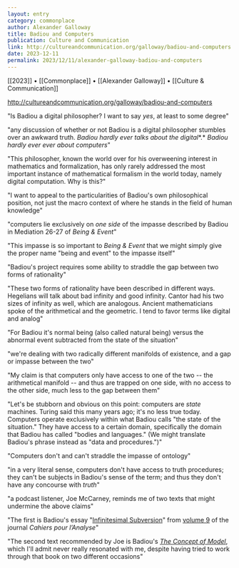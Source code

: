 ```yaml
---
layout: entry
category: commonplace
author: Alexander Galloway
title: Badiou and Computers
publication: Culture and Communication
link: http://cultureandcommunication.org/galloway/badiou-and-computers
date: 2023-12-11
permalink: 2023/12/11/alexander-galloway-badiou-and-computers
---
```


[[2023]] • [[Commonplace]] • [[Alexander Galloway]] • [[Culture & Communication]]

http://cultureandcommunication.org/galloway/badiou-and-computers

"Is Badiou a digital philosopher? I want to say *yes*, at least to some degree"

"any discussion of whether or not Badiou is a digital philosopher stumbles over an awkward truth. *Badiou* *hardly ever* *talks* *about the digital**.* *Badiou* *hardly ever ever* *about computers*"

"This philosopher, known the world over for his overweening interest in mathematics and formalization, has only rarely addressed the most important instance of mathematical formalism in the world today, namely digital computation. Why is this?"

"I want to appeal to the particularities of Badiou's own philosophical position, not just the macro context of where he stands in the field of human knowledge"

"computers lie exclusively on *one side* of the impasse described by Badiou in Mediation 26-27 of *Being & Event*"

"This impasse is so important to *Being & Event* that we might simply give the proper name "being and event" to the impasse itself"

"Badiou's project requires some ability to straddle the gap between two forms of rationality"

"These two forms of rationality have been described in different ways. Hegelians will talk about bad infinity and good infinity. Cantor had his two sizes of infinity as well, which are analogous. Ancient mathematicians spoke of the arithmetical and the geometric. I tend to favor terms like digital and analog"

"For Badiou it's normal being (also called natural being) versus the abnormal event subtracted from the state of the situation"

"we're dealing with two radically different manifolds of existence, and a gap or impasse between the two"

"My claim is that computers only have access to one of the two -- the arithmetical manifold -- and thus are trapped on one side, with no access to the other side, much less to the gap between them"

"Let's be stubborn and obvious on this point: computers are *state* machines. Turing said this many years ago; it's no less true today. Computers operate exclusively within what Badiou calls "the state of the situation." They have access to a certain domain, specifically the domain that Badiou has called "bodies and languages." (We might translate Badiou's phrase instead as "data and procedures.")"

"Computers don't and can't straddle the impasse of ontology"

"in a very literal sense, computers don't have access to truth procedures; they can't be subjects in Badiou's sense of the term; and thus they don't have any concourse with *truth*"

"a podcast listener, Joe McCarney, reminds me of two texts that might undermine the above claims"

"The first is Badiou's essay "[Infinitesimal Subversion](http://cahiers.kingston.ac.uk/pdf/cpa9.8.badiou.translation.pdf)" from [volume 9](http://cahiers.kingston.ac.uk/vol09/) of the journal *Cahiers pour l’Analyse*"

"The second text recommended by Joe is Badiou's [*The Concept of Model*](https://re-press.org/title/the-concept-of-model/), which I'll admit never really resonated with me, despite having tried to work through that book on two different occasions"
